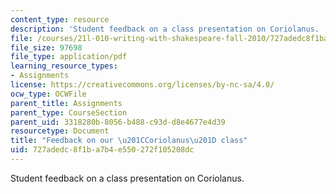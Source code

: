 ```yaml
---
content_type: resource
description: 'Student feedback on a class presentation on Coriolanus. '
file: /courses/21l-010-writing-with-shakespeare-fall-2010/727adedc8f1ba7b4e550272f105208dc_MIT21L_010F10_assn11.pdf
file_size: 97698
file_type: application/pdf
learning_resource_types:
- Assignments
license: https://creativecommons.org/licenses/by-nc-sa/4.0/
ocw_type: OCWFile
parent_title: Assignments
parent_type: CourseSection
parent_uid: 3318280b-8056-b488-c93d-d8e4677e4d39
resourcetype: Document
title: "Feedback on our \u201CCoriolanus\u201D class"
uid: 727adedc-8f1b-a7b4-e550-272f105208dc
---
```

Student feedback on a class presentation on Coriolanus. 